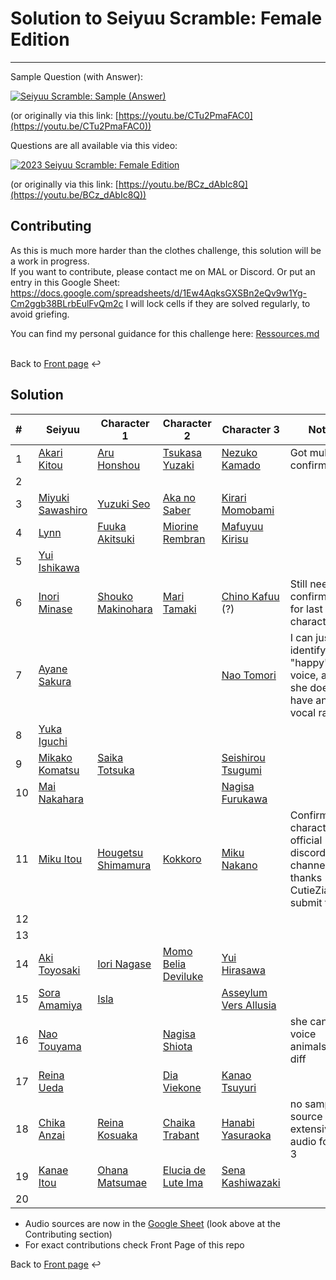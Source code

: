# Solution to Seiyuu Scramble: Female Edition 

___

Sample Question (with Answer):

[![Seiyuu Scramble: Sample (Answer)](images/Seiyuu%20Scramble：%20Sample%20(Answer).jpg)](videos/Seiyuu%20Scramble：%20Sample%20(Answer)%20[CTu2PmaFAC0][vp09.00.41.08%201920x1080%20opus].mp4)

(or originally via this link: [https://youtu.be/CTu2PmaFAC0](https://youtu.be/CTu2PmaFAC0))

Questions are all available via this video:

[![2023 Seiyuu Scramble: Female Edition](images/2023%20Seiyuu%20Scramble：%20Female%20Edition.jpg)](videos/2023%20Seiyuu%20Scramble：%20Female%20Edition%20[BCz_dAbIc8Q][vp09.00.41.08%201920x1080%20opus].mp4)

(or originally via this link: [https://youtu.be/BCz_dAbIc8Q](https://youtu.be/BCz_dAbIc8Q))


## Contributing

As this is much more harder than the clothes challenge, this solution will be a work in progress.</br>
If you want to contribute, please contact me on MAL or Discord.
Or put an entry in this Google Sheet: https://docs.google.com/spreadsheets/d/1Ew4AqksGXSBn2eQv9w1Yg-Cm2ggb38BLrbEulFvQm2c
I will lock cells if they are solved regularly, to avoid griefing.


You can find my personal guidance for this challenge here:
[Ressources.md](Ressources.md)
</br>
</br>

Back to [Front page](../README.md) ↩️

## Solution

| # | Seiyuu | Character 1 | Character 2 | Character 3 | Notes |
| :--- | --- | --- | --- | --- | --- |
| 1 | [Akari Kitou](https://myanimelist.net/people/34951/Akari_Kitou) | [Aru Honshou](https://myanimelist.net/character/148606/Aru_Honshou) | [Tsukasa Yuzaki](https://myanimelist.net/character/163271/Tsukasa_Yuzaki) | [Nezuko Kamado](https://myanimelist.net/character/146157/Nezuko_Kamado) | Got multiple confirmations |
| 2 | | | | | |
| 3 | [Miyuki Sawashiro](https://myanimelist.net/people/99/Miyuki_Sawashiro) | [Yuzuki Seo](https://myanimelist.net/character/88395/Yuzuki_Seo) | [Aka no Saber](https://myanimelist.net/character/55977/Aka_no_Saber) | [Kirari Momobami](https://myanimelist.net/character/123913/Kirari_Momobami) | |
| 4 | [Lynn](https://myanimelist.net/people/10929/Lynn) | [Fuuka Akitsuki](https://myanimelist.net/character/100811/Fuuka_Akitsuki) | [Miorine Rembran](https://myanimelist.net/character/212447/Miorine_Rembran) | [Mafuyuu Kirisu](https://myanimelist.net/character/154056/Mafuyu_Kirisu) | |
| 5 | [Yui Ishikawa](https://myanimelist.net/people/5142/Yui_Ishikawa) |  | | | |
| 6 | [Inori Minase](https://myanimelist.net/people/11297/Inori_Minase) | [Shouko Makinohara](https://myanimelist.net/character/149616/Shouko_Makinohara) | [Mari Tamaki](https://myanimelist.net/character/157147/Mari_Tamaki) | [Chino Kafuu](https://myanimelist.net/character/94941/Chino_Kafuu) (?) | Still need confirmation for last characters |
| 7 | [Ayane Sakura](https://myanimelist.net/people/11622/Ayane_Sakura) | | | [Nao Tomori](https://myanimelist.net/character/122211/Nao_Tomori) | I can just identify her "happy" voice, also she doesn't have any vocal range |
| 8 | [Yuka Iguchi](https://myanimelist.net/people/885/Yuka_Iguchi) | | | | |
| 9 | [Mikako Komatsu](https://myanimelist.net/people/10071/Mikako_Komatsu) | [Saika Totsuka](https://myanimelist.net/character/67071/Saika_Totsuka) | | [Seishirou Tsugumi](https://myanimelist.net/character/58885/Seishirou_Tsugumi) | |
| 10 | [Mai Nakahara](https://myanimelist.net/people/31/Mai_Nakahara) | | | [Nagisa Furukawa](https://myanimelist.net/character/4604/Nagisa_Furukawa) | |
| 11 | [Miku Itou](https://myanimelist.net/people/24413/Miku_Itou) | [Hougetsu Shimamura](https://myanimelist.net/character/118717/Hougetsu_Shimamura) | [Kokkoro](https://myanimelist.net/character/175840/Kokkoro) | [Miku Nakano](https://myanimelist.net/character/160603/Miku_Nakano) | Confirmed all characters in official discord channel, thanks CutieZia for submit trial |
| 12 | | | | | |
| 13 | | | | | |
| 14 | [Aki Toyosaki](https://myanimelist.net/people/599/Aki_Toyosaki) | [Iori Nagase](https://myanimelist.net/character/40196/Iori_Nagase) | [Momo Belia Deviluke](https://myanimelist.net/character/17364/Momo_Belia_Deviluke) | [Yui Hirasawa](https://myanimelist.net/character/19565/Yui_Hirasawa) | |
| 15 | [Sora Amamiya](https://myanimelist.net/people/21517/Sora_Amamiya) | [Isla](https://myanimelist.net/character/124049/Isla) | | [Asseylum Vers Allusia](https://myanimelist.net/character/103697/Asseylum_Vers_Allusia) | |
| 16 | [Nao Touyama](https://myanimelist.net/people/11184/Nao_Touyama) | | [Nagisa Shiota](https://myanimelist.net/character/65645/Nagisa_Shiota) | | she can even voice animals, too diff |
| 17 | [Reina Ueda](https://myanimelist.net/people/26063/Reina_Ueda) | | [Dia Viekone](https://myanimelist.net/character/192918/Dia_Viekone) | [Kanao Tsuyuri](https://myanimelist.net/character/151142/Kanao_Tsuyuri) | |
| 18 | [Chika Anzai](https://myanimelist.net/people/11030/Chika_Anzai) | [Reina Kosuaka](https://myanimelist.net/character/120017/Reina_Kousaka) | [Chaika Trabant](https://youtu.be/oVk9pt9XxuM?t=100) | [Hanabi Yasuraoka](https://myanimelist.net/character/128503/Hanabi_Yasuraoka) | no sample source but extensive audio for no. 3 |
| 19 | [Kanae Itou](https://myanimelist.net/people/762/Kanae_Itou) | [Ohana Matsumae](https://myanimelist.net/character/36184/Ohana_Matsumae) | [Elucia de Lute Ima](https://myanimelist.net/character/14015/Elucia_de_Lute_Ima) | [Sena Kashiwazaki](https://myanimelist.net/character/37514/Sena_Kashiwazaki) | |
| 20 | | | | | |

* Audio sources are now in the [Google Sheet](https://docs.google.com/spreadsheets/d/1Ew4AqksGXSBn2eQv9w1Yg-Cm2ggb38BLrbEulFvQm2c) (look above at the Contributing section)
* For exact contributions check Front Page of this repo
  
Back to [Front page](../README.md) ↩️
